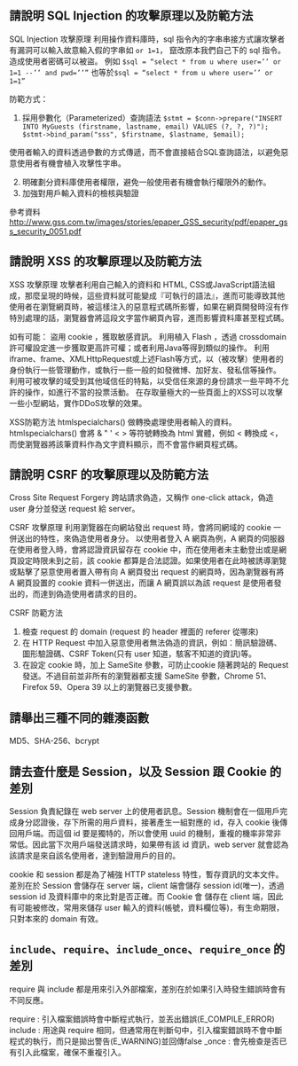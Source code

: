 ## 請說明 SQL Injection 的攻擊原理以及防範方法

SQL Injection 攻擊原理
利用操作資料庫時，sql 指令內的字串串接方式讓攻擊者有漏洞可以輸入故意輸入假的字串如 `or 1=1`，
竄改原本我們自己下的 sql 指令。造成使用者密碼可以被盜。
例如
`$sql = “select * from u where user=’’ or 1=1 --’’ and pwd=’’”`
也等於`$sql = “select * from u where user=’’ or 1=1”`


防範方式：
1. 採用參數化（Parameterized）查詢語法
`$stmt = $conn->prepare("INSERT INTO MyGuests (firstname, lastname, email) VALUES (?, ?, ?)");
$stmt->bind_param("sss", $firstname, $lastname, $email);`

使用者輸入的資料透過參數的方式傳遞，而不會直接結合SQL查詢語法，以避免惡意使用者有機會植入攻擊性字串。

2. 明確劃分資料庫使用者權限，避免一般使用者有機會執行權限外的動作。
3. 加強對用戶輸入資料的檢核與驗證

參考資料
http://www.gss.com.tw/images/stories/epaper_GSS_security/pdf/epaper_gss_security_0051.pdf


## 請說明 XSS 的攻擊原理以及防範方法

XSS 攻擊原理
攻擊者利用自己輸入的資料和 HTML, CSS或JavaScript語法組成，那麼呈現的時候，這些資料就可能變成『可執行的語法』，進而可能導致其他使用者在瀏覽網頁時，被這樣注入的惡意程式碼所影響，如果在網頁開發時沒有作特別處理的話，瀏覽器會將這段文字當作網頁內容，進而影響資料庫甚至程式碼。

如有可能：
盜用 cookie ，獲取敏感資訊。
利用植入 Flash ，透過 crossdomain 許可權設定進一步獲取更高許可權；或者利用Java等得到類似的操作。
利用 iframe、frame、XMLHttpRequest或上述Flash等方式，以（被攻擊）使用者的身份執行一些管理動作，或執行一些一般的如發微博、加好友、發私信等操作。
利用可被攻擊的域受到其他域信任的特點，以受信任來源的身份請求一些平時不允許的操作，如進行不當的投票活動。
在存取量極大的一些頁面上的XSS可以攻擊一些小型網站，實作DDoS攻擊的效果。



XSS防範方法
 htmlspecialchars() 做轉換處理使用者輸入的資料。htmlspecialchars() 會將 & " ' < > 等符號轉換為 html 實體，例如 < 轉換成 &lt;，而使瀏覽器將該筆資料作為文字資料顯示，而不會當作網頁程式碼。



## 請說明 CSRF 的攻擊原理以及防範方法


Cross Site Request Forgery 跨站請求偽造，又稱作 one-click attack，偽造 user 身分並發送 request 給 server。

CSRF 攻擊原理
利用瀏覽器在向網站發出 request 時，會將同網域的 cookie 一併送出的特性，來偽造使用者身分。 以使用者登入 A 網頁為例，A 網頁的伺服器在使用者登入時，會將認證資訊留存在 cookie 中，而在使用者未主動登出或是網頁設定時限未到之前，該 cookie 都算是合法認證。如果使用者在此時被誘導瀏覽或點擊了惡意使用者置入帶有向 A 網頁發出 request 的網頁時，因為瀏覽器有將 A 網頁設置的 cookie 資料一併送出，而讓 A 網頁誤以為該 request 是使用者發出的，而達到偽造使用者請求的目的。


CSRF 防範方法

1. 檢查 request 的 domain (request 的 header 裡面的 referer 從哪來)
2. 在 HTTP Request 中加入惡意使用者無法偽造的資訊，例如：簡訊驗證碼、圖形驗證碼、CSRF Token(只有 user 知道，駭客不知道的資訊)等。
3. 在設定 cookie 時，加上 SameSite 參數，可防止cookie 隨著跨站的 Request 發送。不過目前並非所有的瀏覽器都支援 SameSite 參數，Chrome 51、Firefox 59、Opera 39 以上的瀏覽器已支援參數。


## 請舉出三種不同的雜湊函數
MD5、SHA-256、bcrypt


## 請去查什麼是 Session，以及 Session 跟 Cookie 的差別


Session 負責紀錄在 web server 上的使用者訊息。Session 機制會在一個用戶完成身分認證後，存下所需的用戶資料，接著產生一組對應的 id，存入 cookie 後傳回用戶端。而這個 id 要是獨特的，所以會使用 uuid 的機制，重複的機率非常非常低。因此當下次用戶端發送請求時，如果帶有該 id 資訊，web server 就會認為該請求是來自該名使用者，達到驗證用戶的目的。

cookie 和 session 都是為了補強 HTTP stateless 特性，暫存資訊的文本文件。差別在於 Session 會儲存在 server 端，client 端會儲存 session id(唯一)，透過 session id 及資料庫中的來比對是否正確。而 Cookie 會 儲存在 client 端，因此有可能被修改，常用來儲存 user 輸入的資料(帳號，資料欄位等)，有生命期限，只對本來的 domain 有效。



## `include`、`require`、`include_once`、`require_once` 的差別

require 與 include 都是用來引入外部檔案，差別在於如果引入時發生錯誤時會有不同反應。

require : 引入檔案錯誤時會中斷程式執行，並丟出錯誤(E_COMPILE_ERROR)
include : 用途與 require 相同，但通常用在判斷句中，引入檔案錯誤時不會中斷程式的執行，而只是拋出警告(E_WARNING)並回傳false
_once : 會先檢查是否已有引入此檔案，確保不重複引入。